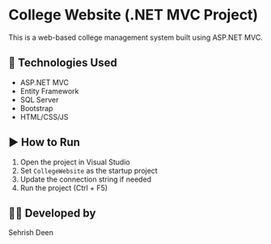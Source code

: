 # College Website (.NET MVC Project)

This is a web-based college management system built using ASP.NET MVC.

## 🔧 Technologies Used

- ASP.NET MVC
- Entity Framework
- SQL Server
- Bootstrap
- HTML/CSS/JS

## ▶️ How to Run

1. Open the project in Visual Studio
2. Set `CollegeWebsite` as the startup project
3. Update the connection string if needed
4. Run the project (Ctrl + F5)

## 🙋‍♀️ Developed by

Sehrish Deen
